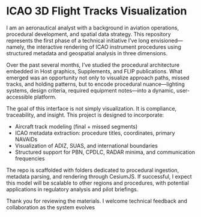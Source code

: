 # ICAO 3D Flight Tracks Visualization

I am an aeronautical analyst with a background in aviation operations, procedural development, and spatial data strategy. This repository represents the first phase of a technical initiative I’ve long envisioned—namely, the interactive rendering of ICAO instrument procedures using structured metadata and geospatial analysis in three dimensions.

Over the past several months, I’ve studied the procedural architecture embedded in Host graphics, Supplements, and FLIP publications. What emerged was an opportunity not only to visualize approach paths, missed tracks, and holding patterns, but to encode procedural nuance—lighting systems, design criteria, required equipment notes—into a dynamic, user-accessible platform.

The goal of this interface is not simply visualization. It is compliance, traceability, and insight. This project is designed to incorporate:

- Aircraft track modeling (final + missed segments)
- ICAO metadata extraction: procedure titles, coordinates, primary NAVAIDs
- Visualization of ADIZ, SUAS, and international boundaries
- Structured support for PBN, CPDLC, RADAR minima, and communication frequencies

The repo is scaffolded with folders dedicated to procedural ingestion, metadata parsing, and rendering through CesiumJS. If successful, I expect this model will be scalable to other regions and procedures, with potential applications in regulatory analysis and pilot briefings.

Thank you for reviewing the materials. I welcome technical feedback and collaboration as the system evolves
